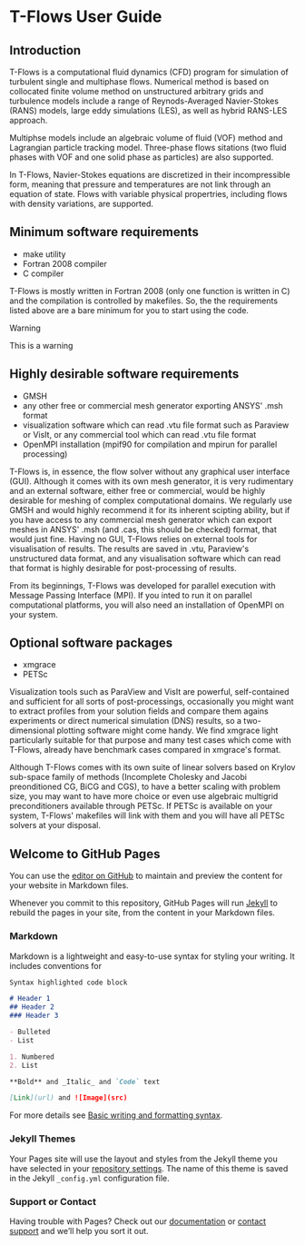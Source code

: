 # T-Flows User Guide

## Introduction

T-Flows is a computational fluid dynamics (CFD) program for simulation of turbulent single and multiphase flows.  Numerical method is based on collocated finite volume method on unstructured arbitrary grids and turbulence models include a range of Reynods-Averaged Navier-Stokes (RANS) models, large eddy simulations (LES), as well as hybrid RANS-LES approach.

Multiphse models include an algebraic volume of fluid (VOF) method and Lagrangian particle tracking model.  Three-phase flows sitations (two fluid phases with VOF and one solid phase as particles) are also supported.

In T-Flows, Navier-Stokes equations are discretized in their incompressible form, meaning that pressure and temperatures are not link through an equation of state.  Flows with variable physical propertries, including flows with density variations, are supported.

## Minimum software requirements

- make utility
- Fortran 2008 compiler
- C compiler

T-Flows is mostly written in Fortran 2008 (only one function is written in C) and the compilation is controlled by makefiles.  So, the the requirements listed above are a bare minimum for you to start using the code.

>[!WARNING]
>This is a warning

## Highly desirable software requirements

- GMSH
- any other free or commercial mesh generator exporting ANSYS' .msh format
- visualization software which can read .vtu file format such as Paraview or VisIt, or any commercial tool which can read .vtu file format
- OpenMPI installation (mpif90 for compilation and mpirun for parallel processing)

T-Flows is, in essence, the flow solver without any graphical user interface (GUI).  Although it comes with its own mesh generator, it is very rudimentary and an external software, either free or commercial, would be highly desirable for meshing of complex computational domains.  We regularly use GMSH and would highly recommend it for its inherent scipting ability, but if you have access to any commercial mesh generator which can export meshes in ANSYS' .msh (and .cas, this should be checked) format, that would just fine.  Having no GUI, T-Flows relies on external tools for visualisation of results.  The results are saved in .vtu, Paraview's unstructured data format, and any visualisation software which can read that format is highly desirable for post-processing of results.

From its beginnings, T-Flows was developed for parallel execution with Message Passing Interface (MPI).  If you inted to run it on parallel computational platforms, you will also need an installation of OpenMPI on your system.  

## Optional software packages

- xmgrace
- PETSc

Visualization tools such as ParaView and VisIt are powerful, self-contained and sufficient for all sorts of post-processings, occasionally you might want to extract profiles from your solution fields and compare them agains experiments or direct numerical simulation (DNS) results, so a two-dimensional plotting software might come handy.  We find xmgrace light particularly suitable for that purpose and many test cases which come with T-Flows, already have benchmark cases compared in xmgrace's format.

Although T-Flows comes with its own suite of linear solvers based on Krylov sub-space family of methods (Incomplete Cholesky and Jacobi preonditioned CG, BiCG and  CGS), to have a better scaling with problem size, you may want to have more choice or even use algebraic multigrid preconditioners available through PETSc.  If PETSc is available on your system, T-Flows' makefiles will link with them and you will have all PETSc solvers at your disposal.









## Welcome to GitHub Pages

You can use the [editor on GitHub](https://github.com/Niceno/Calling-Cuda-Solvers/edit/gh-pages/index.md) to maintain and preview the content for your website in Markdown files.

Whenever you commit to this repository, GitHub Pages will run [Jekyll](https://jekyllrb.com/) to rebuild the pages in your site, from the content in your Markdown files.

### Markdown

Markdown is a lightweight and easy-to-use syntax for styling your writing. It includes conventions for

```markdown
Syntax highlighted code block

# Header 1
## Header 2
### Header 3

- Bulleted
- List

1. Numbered
2. List

**Bold** and _Italic_ and `Code` text

[Link](url) and ![Image](src)
```

For more details see [Basic writing and formatting syntax](https://docs.github.com/en/github/writing-on-github/getting-started-with-writing-and-formatting-on-github/basic-writing-and-formatting-syntax).

### Jekyll Themes

Your Pages site will use the layout and styles from the Jekyll theme you have selected in your [repository settings](https://github.com/Niceno/Calling-Cuda-Solvers/settings/pages). The name of this theme is saved in the Jekyll `_config.yml` configuration file.

### Support or Contact

Having trouble with Pages? Check out our [documentation](https://docs.github.com/categories/github-pages-basics/) or [contact support](https://support.github.com/contact) and we’ll help you sort it out.
